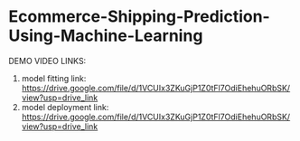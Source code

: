 # Ecommerce-Shipping-Prediction-Using-Machine-Learning
DEMO VIDEO LINKS:
 1. model fitting link: https://drive.google.com/file/d/1VCUIx3ZKuGjP1Z0tFl7OdiEhehuORbSK/view?usp=drive_link
 2. model deployment link: https://drive.google.com/file/d/1VCUIx3ZKuGjP1Z0tFl7OdiEhehuORbSK/view?usp=drive_link
